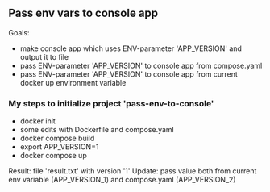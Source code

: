 
## Pass env vars to console app

Goals:
- make console app which uses ENV-parameter 'APP_VERSION' and output it to file
- pass ENV-parameter 'APP_VERSION' to console app from compose.yaml
- pass ENV-parameter 'APP_VERSION' to console app from current docker up environment variable

### My steps to initialize project 'pass-env-to-console'
- docker init
- some edits with Dockerfile and compose.yaml
- docker compose build
- export APP_VERSION=1
- docker compose up

Result: file 'result.txt' with version '1'
Update: pass value both from current env variable (APP_VERSION_1) and compose.yaml (APP_VERSION_2)
